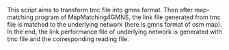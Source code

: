 This script aims to transform tmc file into gmns format. Then after map-matching program
of MapMatching4GMNS, the link file generated from tmc file is matched to the underlying network (here is gmns format of osm map). 
In the end, the link performance file of underlying network is generated with tmc file and the corresponding reading file.